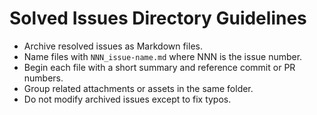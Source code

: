 # Solved Issues Directory Guidelines

- Archive resolved issues as Markdown files.
- Name files with `NNN_issue-name.md` where NNN is the issue number.
- Begin each file with a short summary and reference commit or PR numbers.
- Group related attachments or assets in the same folder.
- Do not modify archived issues except to fix typos.

